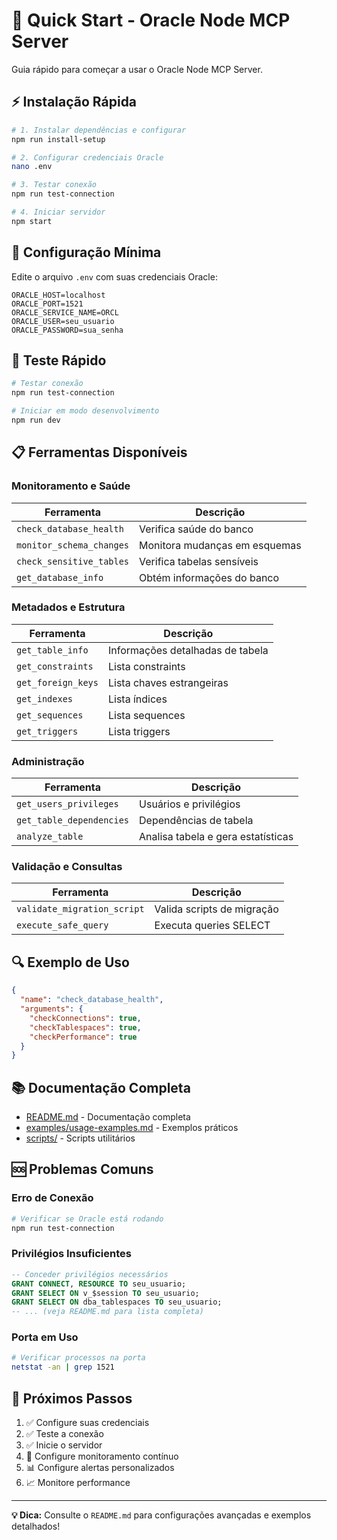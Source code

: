 # 🚀 Quick Start - Oracle Node MCP Server

Guia rápido para começar a usar o Oracle Node MCP Server.

## ⚡ Instalação Rápida

```bash
# 1. Instalar dependências e configurar
npm run install-setup

# 2. Configurar credenciais Oracle
nano .env

# 3. Testar conexão
npm run test-connection

# 4. Iniciar servidor
npm start
```

## 🔧 Configuração Mínima

Edite o arquivo `.env` com suas credenciais Oracle:

```env
ORACLE_HOST=localhost
ORACLE_PORT=1521
ORACLE_SERVICE_NAME=ORCL
ORACLE_USER=seu_usuario
ORACLE_PASSWORD=sua_senha
```

## 🧪 Teste Rápido

```bash
# Testar conexão
npm run test-connection

# Iniciar em modo desenvolvimento
npm run dev
```

## 📋 Ferramentas Disponíveis

### Monitoramento e Saúde
| Ferramenta | Descrição |
|------------|-----------|
| `check_database_health` | Verifica saúde do banco |
| `monitor_schema_changes` | Monitora mudanças em esquemas |
| `check_sensitive_tables` | Verifica tabelas sensíveis |
| `get_database_info` | Obtém informações do banco |

### Metadados e Estrutura
| Ferramenta | Descrição |
|------------|-----------|
| `get_table_info` | Informações detalhadas de tabela |
| `get_constraints` | Lista constraints |
| `get_foreign_keys` | Lista chaves estrangeiras |
| `get_indexes` | Lista índices |
| `get_sequences` | Lista sequences |
| `get_triggers` | Lista triggers |

### Administração
| Ferramenta | Descrição |
|------------|-----------|
| `get_users_privileges` | Usuários e privilégios |
| `get_table_dependencies` | Dependências de tabela |
| `analyze_table` | Analisa tabela e gera estatísticas |

### Validação e Consultas
| Ferramenta | Descrição |
|------------|-----------|
| `validate_migration_script` | Valida scripts de migração |
| `execute_safe_query` | Executa queries SELECT |

## 🔍 Exemplo de Uso

```json
{
  "name": "check_database_health",
  "arguments": {
    "checkConnections": true,
    "checkTablespaces": true,
    "checkPerformance": true
  }
}
```

## 📚 Documentação Completa

- [README.md](README.md) - Documentação completa
- [examples/usage-examples.md](examples/usage-examples.md) - Exemplos práticos
- [scripts/](scripts/) - Scripts utilitários

## 🆘 Problemas Comuns

### Erro de Conexão
```bash
# Verificar se Oracle está rodando
npm run test-connection
```

### Privilégios Insuficientes
```sql
-- Conceder privilégios necessários
GRANT CONNECT, RESOURCE TO seu_usuario;
GRANT SELECT ON v_$session TO seu_usuario;
GRANT SELECT ON dba_tablespaces TO seu_usuario;
-- ... (veja README.md para lista completa)
```

### Porta em Uso
```bash
# Verificar processos na porta
netstat -an | grep 1521
```

## 🎯 Próximos Passos

1. ✅ Configure suas credenciais
2. ✅ Teste a conexão
3. ✅ Inicie o servidor
4. 🔄 Configure monitoramento contínuo
5. 📊 Configure alertas personalizados
6. 📈 Monitore performance

---

**💡 Dica:** Consulte o `README.md` para configurações avançadas e exemplos detalhados!
